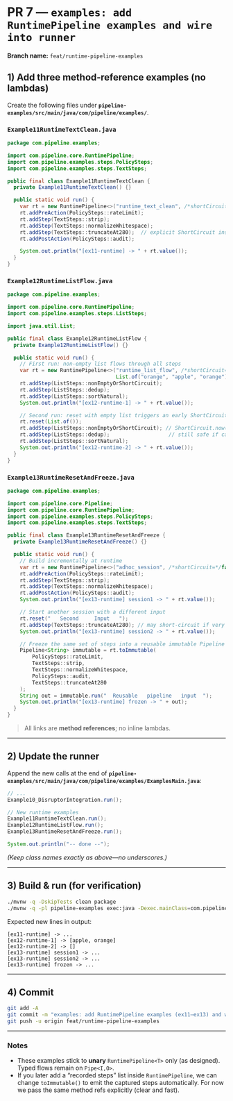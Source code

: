 # PR 7 — `examples: add RuntimePipeline examples and wire into runner`

**Branch name:** `feat/runtime-pipeline-examples`

## 1) Add three method‑reference examples (no lambdas)

Create the following files under **`pipeline-examples/src/main/java/com/pipeline/examples/`**.

### `Example11RuntimeTextClean.java`

```java
package com.pipeline.examples;

import com.pipeline.core.RuntimePipeline;
import com.pipeline.examples.steps.PolicySteps;
import com.pipeline.examples.steps.TextSteps;

public final class Example11RuntimeTextClean {
  private Example11RuntimeTextClean() {}

  public static void run() {
    var rt = new RuntimePipeline<>("runtime_text_clean", /*shortCircuit=*/false, "  Hello   World  ");
    rt.addPreAction(PolicySteps::rateLimit);
    rt.addStep(TextSteps::strip);
    rt.addStep(TextSteps::normalizeWhitespace);
    rt.addStep(TextSteps::truncateAt280);  // explicit ShortCircuit inside;
    rt.addPostAction(PolicySteps::audit);

    System.out.println("[ex11-runtime] -> " + rt.value());
  }
}
```

### `Example12RuntimeListFlow.java`

```java
package com.pipeline.examples;

import com.pipeline.core.RuntimePipeline;
import com.pipeline.examples.steps.ListSteps;

import java.util.List;

public final class Example12RuntimeListFlow {
  private Example12RuntimeListFlow() {}

  public static void run() {
    // First run: non-empty list flows through all steps
    var rt = new RuntimePipeline<>("runtime_list_flow", /*shortCircuit=*/true,
                                   List.of("orange", "apple", "orange"));
    rt.addStep(ListSteps::nonEmptyOrShortCircuit);
    rt.addStep(ListSteps::dedup);
    rt.addStep(ListSteps::sortNatural);
    System.out.println("[ex12-runtime-1] -> " + rt.value());

    // Second run: reset with empty list triggers an early ShortCircuit in the first step
    rt.reset(List.of());
    rt.addStep(ListSteps::nonEmptyOrShortCircuit); // ShortCircuit.now(...) returns immediately
    rt.addStep(ListSteps::dedup);                   // still safe if called again
    rt.addStep(ListSteps::sortNatural);
    System.out.println("[ex12-runtime-2] -> " + rt.value());
  }
}
```

### `Example13RuntimeResetAndFreeze.java`

```java
package com.pipeline.examples;

import com.pipeline.core.Pipeline;
import com.pipeline.core.RuntimePipeline;
import com.pipeline.examples.steps.PolicySteps;
import com.pipeline.examples.steps.TextSteps;

public final class Example13RuntimeResetAndFreeze {
  private Example13RuntimeResetAndFreeze() {}

  public static void run() {
    // Build incrementally at runtime
    var rt = new RuntimePipeline<>("adhoc_session", /*shortCircuit=*/false, "   First   Input   ");
    rt.addPreAction(PolicySteps::rateLimit);
    rt.addStep(TextSteps::strip);
    rt.addStep(TextSteps::normalizeWhitespace);
    rt.addPostAction(PolicySteps::audit);
    System.out.println("[ex13-runtime] session1 -> " + rt.value());

    // Start another session with a different input
    rt.reset("   Second     Input   ");
    rt.addStep(TextSteps::truncateAt280); // may short-circuit if very long
    System.out.println("[ex13-runtime] session2 -> " + rt.value());

    // Freeze the same set of steps into a reusable immutable Pipeline
    Pipeline<String> immutable = rt.toImmutable(
        PolicySteps::rateLimit,
        TextSteps::strip,
        TextSteps::normalizeWhitespace,
        PolicySteps::audit,
        TextSteps::truncateAt280
    );
    String out = immutable.run("  Reusable   pipeline   input  ");
    System.out.println("[ex13-runtime] frozen -> " + out);
  }
}
```

> All links are **method references**; no inline lambdas.

------

## 2) Update the runner

Append the new calls at the end of **`pipeline-examples/src/main/java/com/pipeline/examples/ExamplesMain.java`**:

```java
// ...
Example10_DisruptorIntegration.run();

// New runtime examples
Example11RuntimeTextClean.run();
Example12RuntimeListFlow.run();
Example13RuntimeResetAndFreeze.run();

System.out.println("-- done --");
```

*(Keep class names exactly as above—no underscores.)*

------

## 3) Build & run (for verification)

```bash
./mvnw -q -DskipTests clean package
./mvnw -q -pl pipeline-examples exec:java -Dexec.mainClass=com.pipeline.examples.ExamplesMain
```

Expected new lines in output:

```
[ex11-runtime] -> ...
[ex12-runtime-1] -> [apple, orange]
[ex12-runtime-2] -> []
[ex13-runtime] session1 -> ...
[ex13-runtime] session2 -> ...
[ex13-runtime] frozen -> ...
```

------

## 4) Commit

```bash
git add -A
git commit -m "examples: add RuntimePipeline examples (ex11–ex13) and wire into runner; remove old underscore example"
git push -u origin feat/runtime-pipeline-examples
```

------

### Notes

- These examples stick to **unary** `RuntimePipeline<T>` only (as designed). Typed flows remain on `Pipe<I,O>`.
- If you later add a “recorded steps” list inside `RuntimePipeline`, we can change `toImmutable()` to emit the captured steps automatically. For now we pass the same method refs explicitly (clear and fast).

